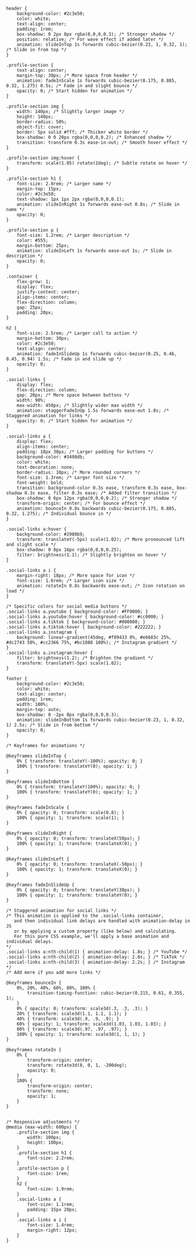     header {
        background-color: #2c3e50;
        color: white;
        text-align: center;
        padding: 1rem;
        box-shadow: 0 2px 8px rgba(0,0,0,0.3); /* Stronger shadow */
        position: relative; /* For wave effect if added later */
        animation: slideInTop 1s forwards cubic-bezier(0.23, 1, 0.32, 1); /* Slide in from top */
    }

    .profile-section {
        text-align: center;
        margin-top: 30px; /* More space from header */
        animation: fadeInScale 1s forwards cubic-bezier(0.175, 0.885, 0.32, 1.275) 0.5s; /* Fade in and slight bounce */
        opacity: 0; /* Start hidden for animation */
    }

    .profile-section img {
        width: 140px; /* Slightly larger image */
        height: 140px;
        border-radius: 50%;
        object-fit: cover;
        border: 5px solid #fff; /* Thicker white border */
        box-shadow: 0 0 20px rgba(0,0,0,0.2); /* Enhanced shadow */
        transition: transform 0.3s ease-in-out; /* Smooth hover effect */
    }

    .profile-section img:hover {
        transform: scale(1.05) rotate(2deg); /* Subtle rotate on hover */
    }

    .profile-section h1 {
        font-size: 2.8rem; /* Larger name */
        margin-top: 15px;
        color: #2c3e50;
        text-shadow: 1px 1px 2px rgba(0,0,0,0.1);
        animation: slideInRight 1s forwards ease-out 0.8s; /* Slide in name */
        opacity: 0;
    }

    .profile-section p {
        font-size: 1.2rem; /* Larger description */
        color: #555;
        margin-bottom: 25px;
        animation: slideInLeft 1s forwards ease-out 1s; /* Slide in description */
        opacity: 0;
    }

    .container {
        flex-grow: 1;
        display: flex;
        justify-content: center;
        align-items: center;
        flex-direction: column;
        gap: 25px;
        padding: 20px;
    }

    h2 {
        font-size: 2.5rem; /* Larger call to action */
        margin-bottom: 30px;
        color: #2c3e50;
        text-align: center;
        animation: fadeInSlideUp 1s forwards cubic-bezier(0.25, 0.46, 0.45, 0.94) 1.5s; /* Fade in and slide up */
        opacity: 0;
    }

    .social-links {
        display: flex;
        flex-direction: column;
        gap: 20px; /* More space between buttons */
        width: 90%;
        max-width: 450px; /* Slightly wider max width */
        animation: staggerFadeInUp 1.5s forwards ease-out 1.8s; /* Staggered animation for links */
        opacity: 0; /* Start hidden for animation */
    }

    .social-links a {
        display: flex;
        align-items: center;
        padding: 18px 30px; /* Larger padding for buttons */
        background-color: #3498db;
        color: white;
        text-decoration: none;
        border-radius: 10px; /* More rounded corners */
        font-size: 1.3rem; /* Larger font size */
        font-weight: bold;
        transition: background-color 0.3s ease, transform 0.3s ease, box-shadow 0.3s ease, filter 0.3s ease; /* Added filter transition */
        box-shadow: 0 6px 12px rgba(0,0,0,0.2); /* Stronger shadow */
        transform-origin: center; /* For bounce effect */
        animation: bounceIn 0.8s backwards cubic-bezier(0.175, 0.885, 0.32, 1.275); /* Individual bounce in */
    }

    .social-links a:hover {
        background-color: #2980b9;
        transform: translateY(-5px) scale(1.02); /* More pronounced lift and slight scale */
        box-shadow: 0 8px 16px rgba(0,0,0,0.25);
        filter: brightness(1.1); /* Slightly brighten on hover */
    }

    .social-links a i {
        margin-right: 18px; /* More space for icon */
        font-size: 1.6rem; /* Larger icon size */
        animation: rotateIn 0.8s backwards ease-out; /* Icon rotation on load */
    }

    /* Specific colors for social media buttons */
    .social-links a.youtube { background-color: #FF0000; }
    .social-links a.youtube:hover { background-color: #cc0000; }
    .social-links a.tiktok { background-color: #000000; }
    .social-links a.tiktok:hover { background-color: #222222; }
    .social-links a.instagram {
        background: linear-gradient(45deg, #f09433 0%, #e6683c 25%, #dc2743 50%, #cc2366 75%, #bc1888 100%); /* Instagram gradient */
    }
    .social-links a.instagram:hover {
        filter: brightness(1.2); /* Brighten the gradient */
        transform: translateY(-5px) scale(1.02);
    }

    footer {
        background-color: #2c3e50;
        color: white;
        text-align: center;
        padding: 1rem;
        width: 100%;
        margin-top: auto;
        box-shadow: 0 -2px 8px rgba(0,0,0,0.3);
        animation: slideInBottom 1s forwards cubic-bezier(0.23, 1, 0.32, 1) 2.5s; /* Slide in from bottom */
        opacity: 0;
    }

    /* Keyframes for animations */

    @keyframes slideInTop {
        0% { transform: translateY(-100%); opacity: 0; }
        100% { transform: translateY(0); opacity: 1; }
    }

    @keyframes slideInBottom {
        0% { transform: translateY(100%); opacity: 0; }
        100% { transform: translateY(0); opacity: 1; }
    }

    @keyframes fadeInScale {
        0% { opacity: 0; transform: scale(0.8); }
        100% { opacity: 1; transform: scale(1); }
    }

    @keyframes slideInRight {
        0% { opacity: 0; transform: translateX(50px); }
        100% { opacity: 1; transform: translateX(0); }
    }

    @keyframes slideInLeft {
        0% { opacity: 0; transform: translateX(-50px); }
        100% { opacity: 1; transform: translateX(0); }
    }

    @keyframes fadeInSlideUp {
        0% { opacity: 0; transform: translateY(30px); }
        100% { opacity: 1; transform: translateY(0); }
    }

    /* Staggered animation for social links */
    /* This animation is applied to the .social-links container,
       and then individual link delays are handled with animation-delay in JS
       or by applying a custom property (like below) and calculating.
       For this pure CSS example, we'll apply a base animation and individual delays.
    */
    .social-links a:nth-child(1) { animation-delay: 1.8s; } /* YouTube */
    .social-links a:nth-child(2) { animation-delay: 2.0s; } /* TikTok */
    .social-links a:nth-child(3) { animation-delay: 2.2s; } /* Instagram */
    /* Add more if you add more links */

    @keyframes bounceIn {
        0%, 20%, 40%, 60%, 80%, 100% {
            transition-timing-function: cubic-bezier(0.215, 0.61, 0.355, 1);
        }
        0% { opacity: 0; transform: scale3d(.3, .3, .3); }
        20% { transform: scale3d(1.1, 1.1, 1.1); }
        40% { transform: scale3d(.9, .9, .9); }
        60% { opacity: 1; transform: scale3d(1.03, 1.03, 1.03); }
        80% { transform: scale3d(.97, .97, .97); }
        100% { opacity: 1; transform: scale3d(1, 1, 1); }
    }

    @keyframes rotateIn {
        0% {
            transform-origin: center;
            transform: rotate3d(0, 0, 1, -200deg);
            opacity: 0;
        }
        100% {
            transform-origin: center;
            transform: none;
            opacity: 1;
        }
    }


    /* Responsive adjustments */
    @media (max-width: 600px) {
        .profile-section img {
            width: 100px;
            height: 100px;
        }
        .profile-section h1 {
            font-size: 2.2rem;
        }
        .profile-section p {
            font-size: 1rem;
        }
        h2 {
            font-size: 1.9rem;
        }
        .social-links a {
            font-size: 1.1rem;
            padding: 15px 20px;
        }
        .social-links a i {
            font-size: 1.4rem;
            margin-right: 12px;
        }
    }
</style>
